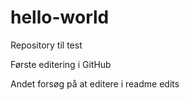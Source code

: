 # hello-world
Repository til test

Første editering i GitHub

Andet forsøg på at editere i readme edits
